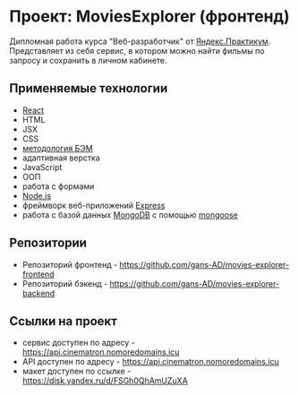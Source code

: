 # **Проект: MoviesExplorer (фронтенд)**

Дипломная работа курса "Веб-разработчик" от [Яндекс.Практикум](https://practicum.yandex.ru/). 
Представляет из себя сервис, в котором можно найти фильмы по запросу и сохранить в личном кабинете.


## Применяемые технологии

- [React](https://ru.reactjs.org/)
- HTML
- JSX
- CSS
- [методология БЭМ](https://ru.bem.info/)
- адаптивная верстка
- JavaScript
- ООП
- работа с формами
- [Node.js](https://nodejs.org/)
- фреймворк веб-приложений [Express](https://expressjs.com/)
- работа с базой данных [MongoDB](https://www.mongodb.com/) с помощью [mongoose](https://mongoosejs.com/) 

## Репозитории

- Репозиторий фронтенд - https://github.com/gans-AD/movies-explorer-frontend
- Репозиторий бэкенд - https://github.com/gans-AD/movies-explorer-backend

## Ссылки на проект

- сервис доступен по адресу - https://api.cinematron.nomoredomains.icu
- API доступен по адресу - https://api.cinematron.nomoredomains.icu
- макет доступен по ссылке - https://disk.yandex.ru/d/FSGh0QhAmUZuXA